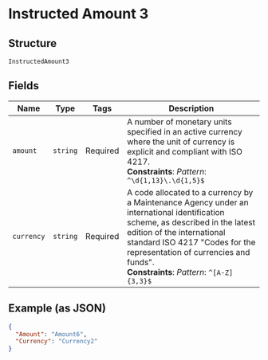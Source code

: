 
# Instructed Amount 3

## Structure

`InstructedAmount3`

## Fields

| Name | Type | Tags | Description |
|  --- | --- | --- | --- |
| `amount` | `string` | Required | A number of monetary units specified in an active currency where the unit of currency is explicit and compliant with ISO 4217.<br>**Constraints**: *Pattern*: `^\d{1,13}\.\d{1,5}$` |
| `currency` | `string` | Required | A code allocated to a currency by a Maintenance Agency under an international identification scheme, as described in the latest edition of the international standard ISO 4217 "Codes for the representation of currencies and funds".<br>**Constraints**: *Pattern*: `^[A-Z]{3,3}$` |

## Example (as JSON)

```json
{
  "Amount": "Amount6",
  "Currency": "Currency2"
}
```

